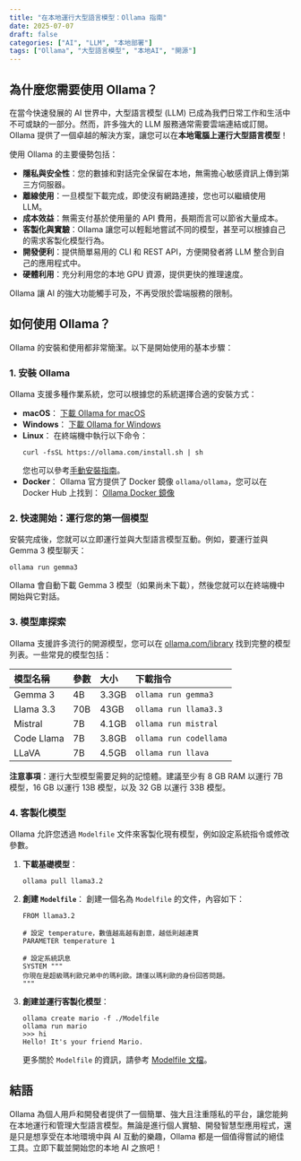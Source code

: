 ```yaml
---
title: "在本地運行大型語言模型：Ollama 指南"
date: 2025-07-07
draft: false
categories: ["AI", "LLM", "本地部署"]
tags: ["Ollama", "大型語言模型", "本地AI", "開源"]
---
```


## 為什麼您需要使用 Ollama？

在當今快速發展的 AI 世界中，大型語言模型 (LLM) 已成為我們日常工作和生活中不可或缺的一部分。然而，許多強大的 LLM 服務通常需要雲端連結或訂閱。Ollama 提供了一個卓越的解決方案，讓您可以在**本地電腦上運行大型語言模型**！

使用 Ollama 的主要優勢包括：

*   **隱私與安全性**：您的數據和對話完全保留在本地，無需擔心敏感資訊上傳到第三方伺服器。
*   **離線使用**：一旦模型下載完成，即使沒有網路連接，您也可以繼續使用 LLM。
*   **成本效益**：無需支付基於使用量的 API 費用，長期而言可以節省大量成本。
*   **客製化與實驗**：Ollama 讓您可以輕鬆地嘗試不同的模型，甚至可以根據自己的需求客製化模型行為。
*   **開發便利**：提供簡單易用的 CLI 和 REST API，方便開發者將 LLM 整合到自己的應用程式中。
*   **硬體利用**：充分利用您的本地 GPU 資源，提供更快的推理速度。

Ollama 讓 AI 的強大功能觸手可及，不再受限於雲端服務的限制。

## 如何使用 Ollama？

Ollama 的安裝和使用都非常簡潔。以下是開始使用的基本步驟：

### 1. 安裝 Ollama

Ollama 支援多種作業系統，您可以根據您的系統選擇合適的安裝方式：

*   **macOS**：
    [下載 Ollama for macOS](https://ollama.com/download/Ollama-darwin.zip)
*   **Windows**：
    [下載 Ollama for Windows](https://ollama.com/download/OllamaSetup.exe)
*   **Linux**：
    在終端機中執行以下命令：
    ```shell
    curl -fsSL https://ollama.com/install.sh | sh
    ```
    您也可以參考[手動安裝指南](https://github.com/ollama/ollama/blob/main/docs/linux.md)。
*   **Docker**：
    Ollama 官方提供了 Docker 鏡像 `ollama/ollama`，您可以在 Docker Hub 上找到：
    [Ollama Docker 鏡像](https://hub.docker.com/r/ollama/ollama)

### 2. 快速開始：運行您的第一個模型

安裝完成後，您就可以立即運行並與大型語言模型互動。例如，要運行並與 Gemma 3 模型聊天：

```shell
ollama run gemma3
```

Ollama 會自動下載 Gemma 3 模型（如果尚未下載），然後您就可以在終端機中開始與它對話。

### 3. 模型庫探索

Ollama 支援許多流行的開源模型，您可以在 [ollama.com/library](https://ollama.com/library) 找到完整的模型列表。一些常見的模型包括：

| 模型名稱         | 參數     | 大小    | 下載指令                |
| :--------------- | :------- | :------ | :---------------------- |
| Gemma 3          | 4B       | 3.3GB   | `ollama run gemma3`     |
| Llama 3.3        | 70B      | 43GB    | `ollama run llama3.3`   |
| Mistral          | 7B       | 4.1GB   | `ollama run mistral`    |
| Code Llama       | 7B       | 3.8GB   | `ollama run codellama`  |
| LLaVA            | 7B       | 4.5GB   | `ollama run llava`      |

**注意事項**：運行大型模型需要足夠的記憶體。建議至少有 8 GB RAM 以運行 7B 模型，16 GB 以運行 13B 模型，以及 32 GB 以運行 33B 模型。

### 4. 客製化模型

Ollama 允許您透過 `Modelfile` 文件來客製化現有模型，例如設定系統指令或修改參數。

1.  **下載基礎模型**：
    ```shell
    ollama pull llama3.2
    ```
2.  **創建 `Modelfile`**：
    創建一個名為 `Modelfile` 的文件，內容如下：
    ```
    FROM llama3.2

    # 設定 temperature，數值越高越有創意，越低則越連貫
    PARAMETER temperature 1

    # 設定系統訊息
    SYSTEM """
    你現在是超級瑪利歐兄弟中的瑪利歐。請僅以瑪利歐的身份回答問題。
    """
    ```
3.  **創建並運行客製化模型**：
    ```shell
    ollama create mario -f ./Modelfile
    ollama run mario
    >>> hi
    Hello! It's your friend Mario.
    ```
    更多關於 `Modelfile` 的資訊，請參考 [Modelfile 文檔](docs/modelfile.md)。

## 結語

Ollama 為個人用戶和開發者提供了一個簡單、強大且注重隱私的平台，讓您能夠在本地運行和管理大型語言模型。無論是進行個人實驗、開發智慧型應用程式，還是只是想享受在本地環境中與 AI 互動的樂趣，Ollama 都是一個值得嘗試的絕佳工具。立即下載並開始您的本地 AI 之旅吧！